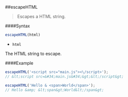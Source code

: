##escapeHTML
>Escapes a HTML string.

####Syntax
```js
escapeHTML(html)
```

- <code>html</code>

The HTML string to escape.

####Example
```js
escapeHTML('<script src="main.js"><\/script>');
// &lt;script src=&#34;main.js&#34;&gt;&lt;/script&gt;

escapeHTML('Hello & <span>World</span>');
// Hello &amp; &lt;span&gt;World&lt;/span&gt;
```